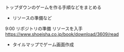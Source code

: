 トップダウンのゲームを作る手順などをまとめる

- リソースの準備など

9:00
リポジトリの準備
リソースを入手
https://www.shoeisha.co.jp/book/download/3609/read


- タイルマップでゲーム画面作成



